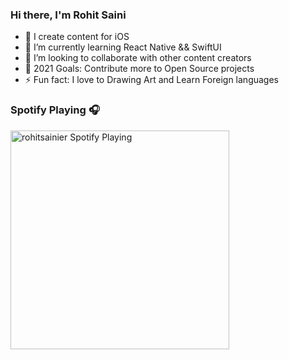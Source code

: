 ### Hi there, I'm Rohit Saini

- 🔭 I create content for iOS
- 🌱 I’m currently learning React Native && SwiftUI
- 👯 I’m looking to collaborate with other content creators
- 🥅 2021 Goals: Contribute more to Open Source projects
- ⚡ Fun fact: I love to Drawing Art and Learn Foreign languages

### Spotify Playing 🎧

[<img src="https://now-playing-codestackr.vercel.app/api/spotify-playing" alt="rohitsainier Spotify Playing" width="350" />](https://open.spotify.com/user/yaeggovcb52m7kww9e29d6fwb)




